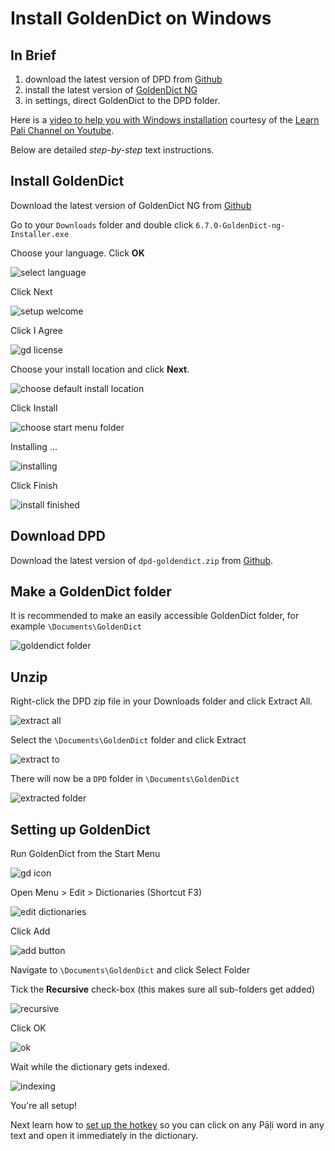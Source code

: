 # Install GoldenDict on Windows

## In Brief

1. download the latest version of DPD from [Github](https://github.com/digitalpalidictionary/digitalpalidictionary/releases)
2. install the latest version of [GoldenDict NG](https://github.com/xiaoyifang/goldendict-ng/releases/download/v24.05.05-LiXia.ecd1138c/6.7.0-GoldenDict-ng-Installer.exe)
3. in settings, direct GoldenDict to the DPD folder.
   
Here is a [video to help you with Windows installation](https://www.youtube.com/watch?v=KZ4CecdVL0k) courtesy of the [Learn Pali Channel on Youtube](https://www.youtube.com/channel/UC73nNRzMzvweRb52ArFG3Gg).

Below are detailed *step-by-step* text instructions. 

## Install GoldenDict

Download the latest version of GoldenDict NG from [Github](https://github.com/xiaoyifang/goldendict-ng/releases/download/v24.05.05-LiXia.ecd1138c/6.7.0-GoldenDict-ng-Installer.exe)

Go to your `Downloads` folder and double click `6.7.0-GoldenDict-ng-Installer.exe`

<!-- ![gd exe](pics/win-install/gd%20exe.png) -->

Choose your language. Click __OK__

![select language](pics/win-install/select%20language.png)

Click Next

![setup welcome](pics/win-install/setup%20welcome.png)

Click I Agree

![gd license](pics/win-install/gd%20license.png)

Choose your install location and click __Next__.

![choose default install location](pics/win-install/choose%20default%20install%20location.png)

Click Install

![choose start menu folder](pics/win-install/choose%20start%20menu%20folder.png)

Installing …

![installing](pics/win-install/installing.png)

Click Finish

![install finished](pics/win-install/install%20finshed.png)

## Download DPD

Download the latest version of `dpd-goldendict.zip` from [Github](https://github.com/digitalpalidictionary/digitalpalidictionary/releases).

## Make a GoldenDict folder

It is recommended to make an easily accessible GoldenDict folder, for example `\Documents\GoldenDict`

![goldendict folder](pics/win-install/goldendict%20folder.png)

## Unzip

Right-click the DPD zip file in your Downloads folder and click Extract All.

![extract all](pics/win-install/extract%20all.png)

Select the `\Documents\GoldenDict` folder and click Extract

![extract to](pics/win-install/extract%20to.png)

There will now be a `DPD` folder in `\Documents\GoldenDict`

![extracted folder](pics/win-install/extracted%20folder.png)

## Setting up GoldenDict 

Run GoldenDict from the Start Menu

![gd icon](pics/win-install/gd%20icon.png)

Open Menu > Edit > Dictionaries (Shortcut F3)

![edit dictionaries](pics/win-install/edit%20dictionaries.png)

Click Add

![add button](pics/win-install/add%20button.png)

Navigate to `\Documents\GoldenDict` and click Select Folder

Tick the __Recursive__ check-box (this makes sure all sub-folders get added)

![recursive](pics/win-install/recursive.png)

Click OK

![ok](pics/win-install/ok.png)

Wait while the dictionary gets indexed.

![indexing](pics/win-install/indexing.png)

You're all setup!

Next learn how to [set up the hotkey](setup_hotkey.md) so you can click on any Pāḷi word in any text and open it immediately in the dictionary.


